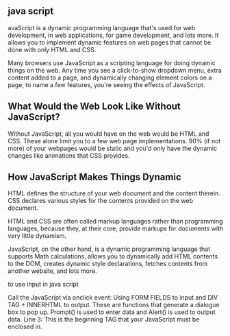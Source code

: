 

## java script

avaScript is a dynamic programming language that's used for web development, in web applications, 
for game development, and lots more. It allows you to implement dynamic features on web pages that cannot be done with only HTML and CSS.

Many browsers use JavaScript as a scripting language for doing dynamic things on the web. Any time you see a click-to-show dropdown menu, 
extra content added to a page, and dynamically changing element colors on a page, to name a few features, you're seeing the effects of JavaScript.

## What Would the Web Look Like Without JavaScript?

Without JavaScript, all you would have on the web would be HTML and CSS. 
These alone limit you to a few web page implementations. 90% (if not more) of your webpages would be static
and you'd only have the dynamic changes like animations that CSS provides.
## How JavaScript Makes Things Dynamic
HTML defines the structure of your web document and the content therein. CSS declares various styles for the contents provided on the web document.

HTML and CSS are often called markup languages rather than programming languages, because they, at their core, provide markups for documents with very little dynamism.

JavaScript, on the other hand, is a dynamic programming language that supports Math calculations, allows you to dynamically add HTML contents to the DOM, 
creates dynamic style declarations, fetches contents from another website, and lots more.


to use input in java script

Call the JavaScript via onclick event: Using FORM FIELDS to input and DIV TAG + INNERHTML to output. These are functions that generate a dialogue box to pop up. Prompt() is used to enter data and Alert() is used to output data. Line 3: This is the beginning TAG that your JavaScript must be enclosed in.

